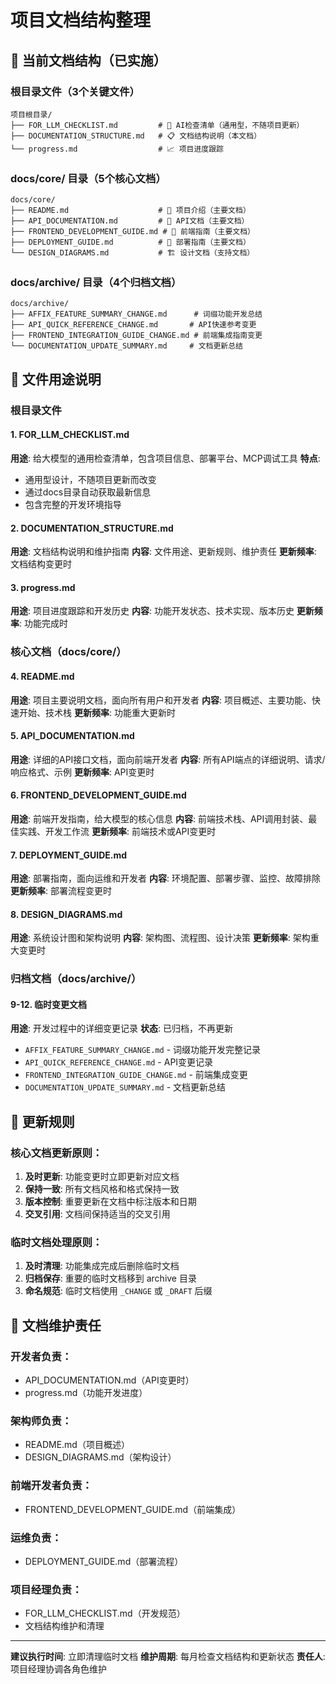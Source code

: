 # 项目文档结构整理

## 📁 当前文档结构（已实施）

### 根目录文件（3个关键文件）
```
项目根目录/
├── FOR_LLM_CHECKLIST.md         # 🤖 AI检查清单（通用型，不随项目更新）
├── DOCUMENTATION_STRUCTURE.md   # 📋 文档结构说明（本文档）
└── progress.md                  # 📈 项目进度跟踪
```

### docs/core/ 目录（5个核心文档）
```
docs/core/
├── README.md                    # 📖 项目介绍（主要文档）
├── API_DOCUMENTATION.md         # 🔌 API文档（主要文档）
├── FRONTEND_DEVELOPMENT_GUIDE.md # 🎨 前端指南（主要文档）
├── DEPLOYMENT_GUIDE.md          # 🚀 部署指南（主要文档）
└── DESIGN_DIAGRAMS.md           # 🏗️ 设计文档（支持文档）
```

### docs/archive/ 目录（4个归档文档）
```
docs/archive/
├── AFFIX_FEATURE_SUMMARY_CHANGE.md      # 词缀功能开发总结
├── API_QUICK_REFERENCE_CHANGE.md       # API快速参考变更
├── FRONTEND_INTEGRATION_GUIDE_CHANGE.md # 前端集成指南变更
└── DOCUMENTATION_UPDATE_SUMMARY.md     # 文档更新总结
```

## 🎯 文件用途说明

### 根目录文件

#### 1. FOR_LLM_CHECKLIST.md
**用途**: 给大模型的通用检查清单，包含项目信息、部署平台、MCP调试工具
**特点**: 
- 通用型设计，不随项目更新而改变
- 通过docs目录自动获取最新信息
- 包含完整的开发环境指导

#### 2. DOCUMENTATION_STRUCTURE.md
**用途**: 文档结构说明和维护指南
**内容**: 文件用途、更新规则、维护责任
**更新频率**: 文档结构变更时

#### 3. progress.md
**用途**: 项目进度跟踪和开发历史
**内容**: 功能开发状态、技术实现、版本历史
**更新频率**: 功能完成时

### 核心文档（docs/core/）

#### 4. README.md
**用途**: 项目主要说明文档，面向所有用户和开发者
**内容**: 项目概述、主要功能、快速开始、技术栈
**更新频率**: 功能重大更新时

#### 5. API_DOCUMENTATION.md
**用途**: 详细的API接口文档，面向前端开发者
**内容**: 所有API端点的详细说明、请求/响应格式、示例
**更新频率**: API变更时

#### 6. FRONTEND_DEVELOPMENT_GUIDE.md
**用途**: 前端开发指南，给大模型的核心信息
**内容**: 前端技术栈、API调用封装、最佳实践、开发工作流
**更新频率**: 前端技术或API变更时

#### 7. DEPLOYMENT_GUIDE.md
**用途**: 部署指南，面向运维和开发者
**内容**: 环境配置、部署步骤、监控、故障排除
**更新频率**: 部署流程变更时

#### 8. DESIGN_DIAGRAMS.md
**用途**: 系统设计图和架构说明
**内容**: 架构图、流程图、设计决策
**更新频率**: 架构重大变更时

### 归档文档（docs/archive/）

#### 9-12. 临时变更文档
**用途**: 开发过程中的详细变更记录
**状态**: 已归档，不再更新
- `AFFIX_FEATURE_SUMMARY_CHANGE.md` - 词缀功能开发完整记录
- `API_QUICK_REFERENCE_CHANGE.md` - API变更记录
- `FRONTEND_INTEGRATION_GUIDE_CHANGE.md` - 前端集成变更
- `DOCUMENTATION_UPDATE_SUMMARY.md` - 文档更新总结

## 🔄 更新规则

### 核心文档更新原则：
1. **及时更新**: 功能变更时立即更新对应文档
2. **保持一致**: 所有文档风格和格式保持一致
3. **版本控制**: 重要更新在文档中标注版本和日期
4. **交叉引用**: 文档间保持适当的交叉引用

### 临时文档处理原则：
1. **及时清理**: 功能集成完成后删除临时文档
2. **归档保存**: 重要的临时文档移到 archive 目录
3. **命名规范**: 临时文档使用 `_CHANGE` 或 `_DRAFT` 后缀

## 📝 文档维护责任

### 开发者负责：
- API_DOCUMENTATION.md（API变更时）
- progress.md（功能开发进度）

### 架构师负责：
- README.md（项目概述）
- DESIGN_DIAGRAMS.md（架构设计）

### 前端开发者负责：
- FRONTEND_DEVELOPMENT_GUIDE.md（前端集成）

### 运维负责：
- DEPLOYMENT_GUIDE.md（部署流程）

### 项目经理负责：
- FOR_LLM_CHECKLIST.md（开发规范）
- 文档结构维护和清理

---

**建议执行时间**: 立即清理临时文档
**维护周期**: 每月检查文档结构和更新状态
**责任人**: 项目经理协调各角色维护
